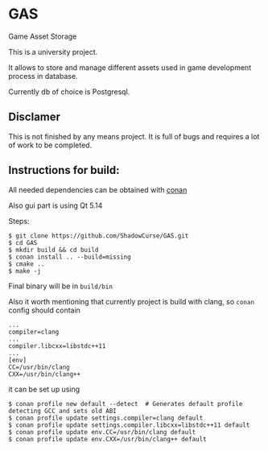 # GAS
Game Asset Storage

This is a university project.

It allows to store and manage different assets used in game development process in database.

Currently db of choice is Postgresql.

## Disclamer

This is not finished by any means project. It is full of bugs and requires a lot of work to be completed.

## Instructions for build:
All needed dependencies can be obtained with
[conan](https://docs.conan.io/en/latest/installation.html)

Also gui part is using Qt 5.14

Steps:
~~~~
$ git clone https://github.com/ShadowCurse/GAS.git
$ cd GAS
$ mkdir build && cd build
$ conan install .. --build=missing
$ cmake ..
$ make -j
~~~~

Final binary will be in `build/bin`

Also it worth mentioning that currently project is build with clang, so `conan` config should contain 
~~~~
...
compiler=clang
...
compiler.libcxx=libstdc++11
...
[env]
CC=/usr/bin/clang
CXX=/usr/bin/clang++
~~~~
it can be set up using 
~~~~
$ conan profile new default --detect  # Generates default profile detecting GCC and sets old ABI
$ conan profile update settings.compiler=clang default
$ conan profile update settings.compiler.libcxx=libstdc++11 default
$ conan profile update env.CC=/usr/bin/clang default
$ conan profile update env.CXX=/usr/bin/clang++ default
~~~~


